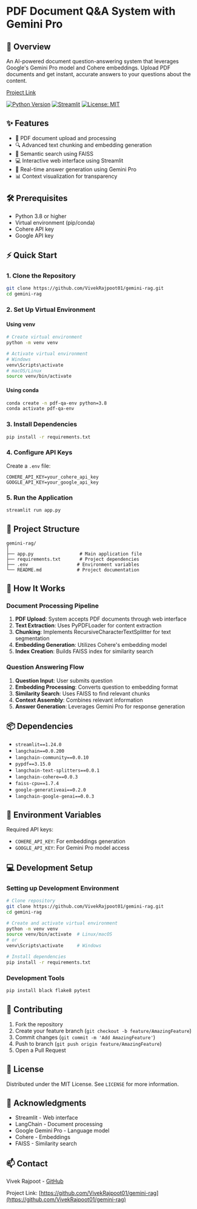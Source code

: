 # PDF Document Q&A System with Gemini Pro


## 🚀 Overview
An AI-powered document question-answering system that leverages Google's Gemini Pro model and Cohere embeddings. Upload PDF documents and get instant, accurate answers to your questions about the content.

[Project Link](https://gemini-rag-app.streamlit.app/)

[![Python Version](https://img.shields.io/badge/python-3.8+-blue.svg)](https://www.python.org/downloads/)
[![Streamlit](https://img.shields.io/badge/Streamlit-1.24.0-FF4B4B.svg)](https://streamlit.io/)
[![License: MIT](https://img.shields.io/badge/License-MIT-yellow.svg)](https://opensource.org/licenses/MIT)

## ✨ Features
- 📄 PDF document upload and processing
- 🔍 Advanced text chunking and embedding generation
- 🔎 Semantic search using FAISS
- 💻 Interactive web interface using Streamlit
- 🤖 Real-time answer generation using Gemini Pro
- 📊 Context visualization for transparency

## 🛠️ Prerequisites
- Python 3.8 or higher
- Virtual environment (pip/conda)
- Cohere API key
- Google API key

## ⚡️ Quick Start

### 1. Clone the Repository
```bash
git clone https://github.com/VivekRajpoot01/gemini-rag.git
cd gemini-rag
```

### 2. Set Up Virtual Environment
#### Using venv
```bash
# Create virtual environment
python -m venv venv

# Activate virtual environment
# Windows
venv\Scripts\activate
# macOS/Linux
source venv/bin/activate
```

#### Using conda
```bash
conda create -n pdf-qa-env python=3.8
conda activate pdf-qa-env
```

### 3. Install Dependencies
```bash
pip install -r requirements.txt
```

### 4. Configure API Keys
Create a `.env` file:
```env
COHERE_API_KEY=your_cohere_api_key
GOOGLE_API_KEY=your_google_api_key
```

### 5. Run the Application
```bash
streamlit run app.py
```

## 📁 Project Structure
```
gemini-rag/
│
├── app.py                 # Main application file
├── requirements.txt       # Project dependencies
├── .env                  # Environment variables
└── README.md             # Project documentation
```

## 🔧 How It Works

### Document Processing Pipeline
1. **PDF Upload**: System accepts PDF documents through web interface
2. **Text Extraction**: Uses PyPDFLoader for content extraction
3. **Chunking**: Implements RecursiveCharacterTextSplitter for text segmentation
4. **Embedding Generation**: Utilizes Cohere's embedding model
5. **Index Creation**: Builds FAISS index for similarity search

### Question Answering Flow
1. **Question Input**: User submits question
2. **Embedding Processing**: Converts question to embedding format
3. **Similarity Search**: Uses FAISS to find relevant chunks
4. **Context Assembly**: Combines relevant information
5. **Answer Generation**: Leverages Gemini Pro for response generation

## 📦 Dependencies
- `streamlit==1.24.0`
- `langchain==0.0.200`
- `langchain-community==0.0.10`
- `pypdf==3.15.0`
- `langchain-text-splitters==0.0.1`
- `langchain-cohere==0.0.3`
- `faiss-cpu==1.7.4`
- `google-generativeai==0.2.0`
- `langchain-google-genai==0.0.3`

## 🔑 Environment Variables

Required API keys:
- `COHERE_API_KEY`: For embeddings generation
- `GOOGLE_API_KEY`: For Gemini Pro model access

## 💻 Development Setup

### Setting up Development Environment
```bash
# Clone repository
git clone https://github.com/VivekRajpoot01/gemini-rag.git
cd gemini-rag

# Create and activate virtual environment
python -m venv venv
source venv/bin/activate  # Linux/macOS
# or
venv\Scripts\activate     # Windows

# Install dependencies
pip install -r requirements.txt
```

### Development Tools
```bash
pip install black flake8 pytest
```

## 🤝 Contributing
1. Fork the repository
2. Create your feature branch (`git checkout -b feature/AmazingFeature`)
3. Commit changes (`git commit -m 'Add AmazingFeature'`)
4. Push to branch (`git push origin feature/AmazingFeature`)
5. Open a Pull Request

## 📝 License
Distributed under the MIT License. See `LICENSE` for more information.

## 🙏 Acknowledgments
- Streamlit - Web interface
- LangChain - Document processing
- Google Gemini Pro - Language model
- Cohere - Embeddings
- FAISS - Similarity search

## 📫 Contact
Vivek Rajpoot - [GitHub](https://github.com/VivekRajpoot01)

Project Link: [https://github.com/VivekRajpoot01/gemini-rag](https://github.com/VivekRajpoot01/gemini-rag)
